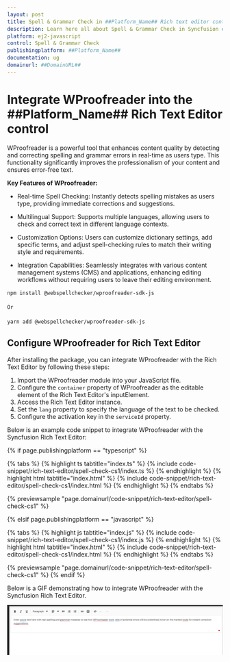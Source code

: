 ```yaml
---
layout: post
title: Spell & Grammar Check in ##Platform_Name## Rich text editor control | Syncfusion
description: Learn here all about Spell & Grammar Check in Syncfusion ##Platform_Name## Rich text editor control of Syncfusion Essential JS 2 and more.
platform: ej2-javascript
control: Spell & Grammar Check
publishingplatform: ##Platform_Name##
documentation: ug
domainurl: ##DomainURL##
---
```


# Integrate WProofreader into the ##Platform_Name## Rich Text Editor control

WProofreader is a powerful tool that enhances content quality by detecting and correcting spelling and grammar errors in real-time as users type. This functionality significantly improves the professionalism of your content and ensures error-free text.

**Key Features of WProofreader:**

* Real-time Spell Checking: Instantly detects spelling mistakes as users type, providing immediate corrections and suggestions.

* Multilingual Support: Supports multiple languages, allowing users to check and correct text in different language contexts.

* Customization Options: Users can customize dictionary settings, add specific terms, and adjust spell-checking rules to match their writing style and requirements.

* Integration Capabilities: Seamlessly integrates with various content management systems (CMS) and applications, enhancing editing workflows without requiring users to leave their editing environment.

```bash
npm install @webspellchecker/wproofreader-sdk-js

Or

yarn add @webspellchecker/wproofreader-sdk-js

```

## Configure WProofreader for Rich Text Editor

After installing the package, you can integrate WProofreader with the Rich Text Editor by following these steps:

1. Import the WProofreader module into your JavaScript file.
2. Configure the `container` property of WProofreader as the editable element of the Rich Text Editor's inputElement.
3. Access the Rich Text Editor instance.
4. Set the `lang` property to specify the language of the text to be checked.
5. Configure the activation key in the `serviceId` property.


Below is an example code snippet to integrate WProofreader with the Syncfusion Rich Text Editor:

{% if page.publishingplatform == "typescript" %}

{% tabs %}
{% highlight ts tabtitle="index.ts" %}
{% include code-snippet/rich-text-editor/spell-check-cs1/index.ts %}
{% endhighlight %}
{% highlight html tabtitle="index.html" %}
{% include code-snippet/rich-text-editor/spell-check-cs1/index.html %}
{% endhighlight %}
{% endtabs %}
        
{% previewsample "page.domainurl/code-snippet/rich-text-editor/spell-check-cs1" %}

{% elsif page.publishingplatform == "javascript" %}

{% tabs %}
{% highlight js tabtitle="index.js" %}
{% include code-snippet/rich-text-editor/spell-check-cs1/index.js %}
{% endhighlight %}
{% highlight html tabtitle="index.html" %}
{% include code-snippet/rich-text-editor/spell-check-cs1/index.html %}
{% endhighlight %}
{% endtabs %}

{% previewsample "page.domainurl/code-snippet/rich-text-editor/spell-check-cs1" %}
{% endif %}

Below is a GIF demonstrating how to integrate WProofreader with the Syncfusion Rich Text Editor.

![WebSpellChecker](images/spell-grammar-check.gif)
